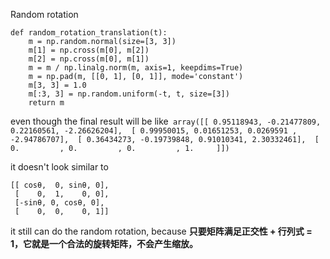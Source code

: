 
Random rotation
```
def random_rotation_translation(t):
    m = np.random.normal(size=[3, 3])
    m[1] = np.cross(m[0], m[2])
    m[2] = np.cross(m[0], m[1])
    m = m / np.linalg.norm(m, axis=1, keepdims=True)
    m = np.pad(m, [[0, 1], [0, 1]], mode='constant')
    m[3, 3] = 1.0
    m[:3, 3] = np.random.uniform(-t, t, size=[3])
    return m
```

even  though the final result will be like```
array([[ 0.95118943, -0.21477809, 0.22160561, -2.26626204], 
		[ 0.99950015, 0.01651253, 0.0269591 , -2.94786707], 
		[ 0.36434273, -0.19739848, 0.91010341, 2.30332461], 
		[ 0.         , 0.         , 0.         , 1.     ]])```

it doesn't look similar to 

```
[[ cosθ,  0, sinθ, 0],
 [    0,  1,    0, 0],
 [-sinθ, 0, cosθ, 0],
 [    0,  0,    0, 1]]
```
it still can do the random rotation, because **只要矩阵满足正交性 + 行列式 = 1，它就是一个合法的旋转矩阵，不会产生缩放。**

